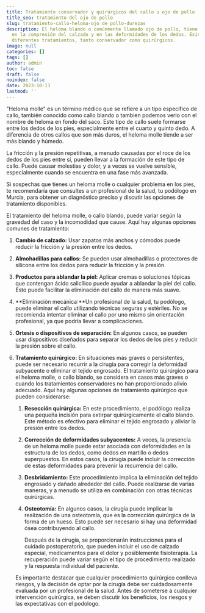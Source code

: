 ```yaml
---
title: Tratamiento conservador y quirúrgicos del callo u ojo de pollo
title_seo: tratamiento del ojo de pollo
slug: tratamiento-callo-heloma-ojo de pollo-durezas
description: El heloma blando o comúnmente llamado ojo de pollo, tiene su origen
  en la compresión del calzado y en las deformidades de los dedos. Existen
  diferentes tratamientos, tanto conservador como quirúrgicos.
image: null
categories: []
tags: []
author: admin
toc: false
draft: false
noindex: false
date: 2023-10-13
lastmod: ''
---
```

"Heloma molle" es un término médico que se refiere a un tipo específico de callo, también conocido como callo blando o tambien podemos verlo con el nombre de heloma en fondo del saco. Este tipo de callo suele formarse entre los dedos de los pies, especialmente entre el cuarto y quinto dedo. A diferencia de otros callos que son más duros, el heloma molle tiende a ser más blando y húmedo.

La fricción y la presión repetitivas, a menudo causadas por el roce de los dedos de los pies entre sí, pueden llevar a la formación de este tipo de callo. Puede causar molestias y dolor, y a veces se vuelve sensible, especialmente cuando se encuentra en una fase más avanzada.

Si sospechas que tienes un heloma molle o cualquier problema en los pies, te recomendaría que consultes a un profesional de la salud, tu podólogo en Murcia, para obtener un diagnóstico preciso y discutir las opciones de tratamiento disponibles.

El tratamiento del heloma molle, o callo blando, puede variar según la gravedad del caso y la incomodidad que cause. Aquí hay algunas opciones comunes de tratamiento:

1. **Cambio de calzado:** Usar zapatos más anchos y cómodos puede reducir la fricción y la presión entre los dedos.
2. **Almohadillas para callos:** Se pueden usar almohadillas o protectores de silicona entre los dedos para reducir la fricción y la presión.
3. **Productos para ablandar la piel:** Aplicar cremas o soluciones tópicas que contengan ácido salicílico puede ayudar a ablandar la piel del callo. Esto puede facilitar la eliminación del callo de manera más suave.
4. **Eliminación mecánica:**Un profesional de la salud, tu podólogo, puede eliminar el callo utilizando técnicas seguras y estériles. No se recomienda intentar eliminar el callo por uno mismo sin orientación profesional, ya que podría llevar a complicaciones.
5. **Ortesis o dispositivos de separación:** En algunos casos, se pueden usar dispositivos diseñados para separar los dedos de los pies y reducir la presión sobre el callo.
6. **Tratamiento quirúrgico:** En situaciones más graves o persistentes, puede ser necesario recurrir a la cirugía para corregir la deformidad subyacente o eliminar el tejido engrosado. El tratamiento quirúrgico para el heloma molle, o callo blando, se considera en casos más graves o cuando los tratamientos conservadores no han proporcionado alivio adecuado. Aquí hay algunas opciones de tratamiento quirúrgico que pueden considerarse:

   1. **Resección quirúrgica:** En este procedimiento, el podólogo realiza una pequeña incisión para extirpar quirúrgicamente el callo blando. Este método es efectivo para eliminar el tejido engrosado y aliviar la presión entre los dedos.
   2. **Corrección de deformidades subyacentes:** A veces, la presencia de un heloma molle puede estar asociada con deformidades en la estructura de los dedos, como dedos en martillo o dedos superpuestos. En estos casos, la cirugía puede incluir la corrección de estas deformidades para prevenir la recurrencia del callo.
   3. **Desbridamiento:** Este procedimiento implica la eliminación del tejido engrosado y dañado alrededor del callo. Puede realizarse de varias maneras, y a menudo se utiliza en combinación con otras técnicas quirúrgicas.
   4. **Osteotomía:** En algunos casos, la cirugía puede implicar la realización de una osteotomía, que es la corrección quirúrgica de la forma de un hueso. Esto puede ser necesario si hay una deformidad ósea contribuyendo al callo.

      Después de la cirugía, se proporcionarán instrucciones para el cuidado postoperatorio, que pueden incluir el uso de calzado especial, medicamentos para el dolor y posiblemente fisioterapia. La recuperación puede variar según el tipo de procedimiento realizado y la respuesta individual del paciente.

   Es importante destacar que cualquier procedimiento quirúrgico conlleva riesgos, y la decisión de optar por la cirugía debe ser cuidadosamente evaluada por un profesional de la salud. Antes de someterse a cualquier intervención quirúrgica, se deben discutir los beneficios, los riesgos y las expectativas con el podologo.